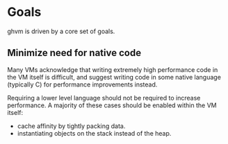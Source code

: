 # Goals

ghvm is driven by a core set of goals.

## Minimize need for native code

Many VMs acknowledge that writing extremely high performance code in
the VM itself is difficult, and suggest writing code in some native
language (typically C) for performance improvements instead.

Requiring a lower level language should not be required to increase
performance. A majority of these cases should be enabled within
the VM itself:

* cache affinity by tightly packing data.
* instantiating objects on the stack instead of the heap.
